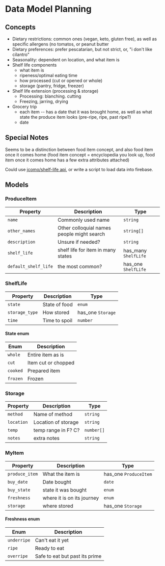 # Data Model Planning

## Concepts
- Dietary restrictions: common ones (vegan, keto, gluten free), as well as specific allergens (no tomatos, or peanut butter
- Dietary preferences: prefer pescatarian, but not strict, or, "i don't like cilantro"
- Seasonality: dependent on location, and what item is
- Shelf life components
  - what item is
  - ripeness/optimal eating time
  - how processed (cut or opened or whole)
  - storage (pantry, fridge, freezer)
- Shelf life extension (processing & storage)
  - Processing: blanching. cutting
  - Freezing, jarring, drying
- Grocery trip
  - each item -- has a date that it was brought home, as well as what state the produce item looks (pre-ripe, ripe, past ripe?)
  - date

## Special Notes
Seems to be a distinction between food item concept, and also food item once it comes home (food item concept = encyclopedia you look up, food item once it comes home has a few extra attributes attached)

Could use [jcomo/shelf-life api](https://github.com/jcomo/shelf-life), or write a script to load data into firebase.

## Models

### ProduceItem

| Property       | Description      | Type  |
| -------------  |------------------| ------|
| `name`           | Commonly used name    | `string` |
| `other_names`   | Other colloquial names people might search         |   `string[]` |
| `description`    | Unsure if needed?         |    `string` |
|`shelf_life` | shelf life for item in many states | has_many `ShelfLife`|
|`default_shelf_life` | the most common?| has_one `ShelfLife` |


### ShelfLife

| Property       | Description      | Type  |
| -------------  |------------------| ------|
| `state`        | State of food    | `enum`|
| `storage_type` | How stored       | has_one `Storage` |
| `time`         | Time to spoil    | `number` |

#### State enum

| Enum           | Description      | 
| -------------  |------------------| 
| `whole`        | Entire item as is    | 
| `cut`          | Item cut or chopped      | 
| `cooked`       | Prepared item    | 
| `frozen`       | Frozen  | 

### Storage
| Property       | Description      | Type  |
| -------------  |------------------| ------|
| `method`       |   Name of method  | `string` |
| `location`     | Location of storage | `string` |
| `temp`         | temp range in F? C? |   `number[]` |
| `notes`        |    extra notes    |    `string` |


### MyItem
| Property       | Description      | Type  |
| -------------  |------------------| ------|
| `produce_item` |   What the item is  | has_one `ProduceItem` |
| `buy_date`     | Date bought | `date` |
| `buy_state`    | state it was bought |   `enum` |
| `freshness`    | where it is on its journey | `enum` |
| `storage`      |    where stored   |   has_one `Storage` |

#### Freshness enum
| Enum           | Description      | 
| -------------  |------------------| 
| `underripe`      | Can't eat it yet    | 
| `ripe`          | Ready to eat    | 
| `overripe`      | Safe to eat but past its prime  | 